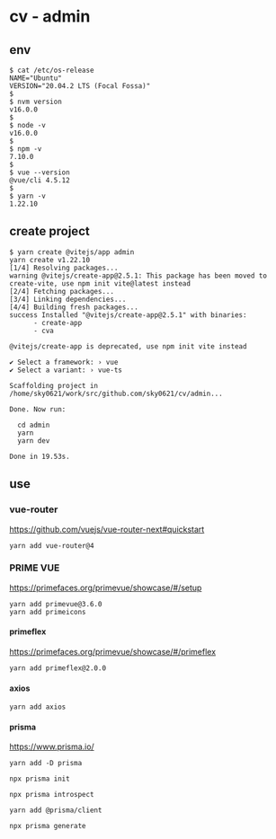 # cv - admin

## env

```
$ cat /etc/os-release
NAME="Ubuntu"
VERSION="20.04.2 LTS (Focal Fossa)"
$
$ nvm version
v16.0.0
$
$ node -v
v16.0.0
$
$ npm -v
7.10.0
$
$ vue --version
@vue/cli 4.5.12
$
$ yarn -v
1.22.10
```

## create project

```
$ yarn create @vitejs/app admin
yarn create v1.22.10
[1/4] Resolving packages...
warning @vitejs/create-app@2.5.1: This package has been moved to create-vite, use npm init vite@latest instead
[2/4] Fetching packages...
[3/4] Linking dependencies...
[4/4] Building fresh packages...
success Installed "@vitejs/create-app@2.5.1" with binaries:
      - create-app
      - cva

@vitejs/create-app is deprecated, use npm init vite instead

✔ Select a framework: › vue
✔ Select a variant: › vue-ts

Scaffolding project in /home/sky0621/work/src/github.com/sky0621/cv/admin...

Done. Now run:

  cd admin
  yarn
  yarn dev

Done in 19.53s.
```

## use

### vue-router

https://github.com/vuejs/vue-router-next#quickstart

```
yarn add vue-router@4
```

### PRIME VUE

https://primefaces.org/primevue/showcase/#/setup

```
yarn add primevue@3.6.0
yarn add primeicons
```

#### primeflex

https://primefaces.org/primevue/showcase/#/primeflex

```
yarn add primeflex@2.0.0
```

#### axios

```
yarn add axios
```

#### prisma

https://www.prisma.io/

```
yarn add -D prisma
```

```
npx prisma init

npx prisma introspect
```

```
yarn add @prisma/client
```

```
npx prisma generate
```